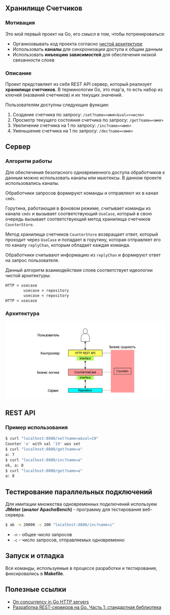 ## Хранилище Счетчиков
### Мотивация
Это мой первый проект на Go, его смысл в том, чтобы потренироваться:
* Организовывать код проекта согласно [чистой архитектуре](https://github.com/evrone/go-clean-template)
* Использовать **каналы** для синхронизации доступа к общим данным
* Использовать **инъекцию зависимостей** для обеспечения низкой связанности слоев

### Описание
Проект представляет из себя REST API сервер, который реализует **хранилище счетчиков**. В терминологии Go, это map'а, то есть набор из ключей (названий счетчиков) и их текущих значений.

Пользователям доступны следующие функции:
1. Создание счетчика по запросу: `/set?name=<имя>&val=<число>`
2. Просмотр текущего состояния счетчика по запросу: `/get?name=<имя>`
3. Увеличение счетчика на 1 по запросу: `/inc?name=<имя>`
4. Уменьшение счетчика на 1 по запросу: `/dec?name=<имя>`

## Сервер
### Алгоритм работы
Для обеспечения безопасного одновременного доступа обработчиков к данным можно использовать каналы или мьютексы. В данном проекте использовались каналы.

Обработчики запросов формируют команды и отправляют их в канал `cmds`.

Горутина, работающая в фоновом режиме, считывает команды из канала `cmds` и вызывает соответствующий `UseCase`, который в свою очередь вызывает соответствующий метод хранилища счетчиков `CounterStore`.

Метод хранилища счетчиков `CounterStore` возвращает ответ, который проходит через `UseCase` и попадает в горутину, которая отправляет его по каналу `replyChan`, которым обладает каждая команда.

Обработчики считывают информацию из `replyChan` и формируют ответ на запрос пользователя.

Данный алгоритм взаимодействия слоев соответствует идеологии чистой архитектуры:

```
HTTP > usecase
        usecase > repository
        usecase < repository
HTTP < usecase
```

### Архитектура
<p align="center">
  <img src="/assets/architecture.png" width="800">
</p>

## REST API
### Пример использования
```bash
$ curl "localhost:8080/set?name=a&val=19"
Counter 'a' with val '19' was set
$ curl "localhost:8080/get?name=a"
a: 7
$ curl "localhost:8080/inc?name=a"
ok, a: 8
$ curl "localhost:8080/get?name=a"
a: 8
```

## Тестирование параллельных подключений
Для имитации множества одновременных подключений используем **JMeter (аналог ApacheBench)** - программу для тестирования веб-сервера.

```bash
$ ab -n 20000 -c 200 "localhost:8080/inc?name=i"
```

* `-n` - общее число запросов
* `-c` - число запросов, отправляемых одновременно

## Запуск и отладка
Все команды, используемые в процессе разработки и тестирования, фиксировались в **Makefile**. 

## Полезные ссылки
* [On concurrency in Go HTTP servers](https://eli.thegreenplace.net/2019/on-concurrency-in-go-http-servers/)
* [Разработка REST-серверов на Go. Часть 1: стандартная библиотека](https://habr.com/ru/companies/ruvds/articles/559816/)